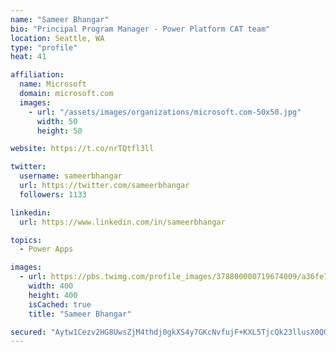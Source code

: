 ```yaml
---
name: "Sameer Bhangar"
bio: "Principal Program Manager - Power Platform CAT team"
location: Seattle, WA
type: "profile"
heat: 41

affiliation:
  name: Microsoft
  domain: microsoft.com
  images:
    - url: "/assets/images/organizations/microsoft.com-50x50.jpg"
      width: 50
      height: 50

website: https://t.co/nrTQtfl3ll

twitter:
  username: sameerbhangar
  url: https://twitter.com/sameerbhangar
  followers: 1133

linkedin:
  url: https://www.linkedin.com/in/sameerbhangar

topics:
  - Power Apps

images:
  - url: https://pbs.twimg.com/profile_images/378800000719674009/a36fe7ddfab1778b76e5793772e43798_400x400.jpeg
    width: 400
    height: 400
    isCached: true
    title: "Sameer Bhangar"

secured: "Aytw1Cezv2HG8UwsZjM4thdj0gkXS4y7GKcNvfujF+KXL5TjcQk23llusX0QGbThbkLV/jofuC9UEz0SvUBKc56s5OxZwskvdON21KW9D+ZdDdla2b8rfow6L2N3cQr8qqMwD58seDbGl6FhwPAr0bxdOvcFwPdkt8ISL8MTuvH34jYNB8nDtd38fTyQpMbO+sQKVWRRX80TZheZZpmRlW4fLJa5Cfby+FFHUkbIpYdRRqfTAhPv7Pt7fzoXeDyjNmjTfVosRqnuop3/z1T9r5j4yRoIucBoTI4nClROwFQ8dImszXhqVzTIYNiUUKqbObNmcYs7K6HxbsNT608epcVIoxfH8rRjRwH1gusVe1zGqpmlSt7zkb7lpxhpxEOukq/KJLRBP6+SgA+UjUSONZ577e5UdY0xwguJOXWSXXg=;Ycb7zbqRXjNiGxZmHjVp9Q=="
---
```


